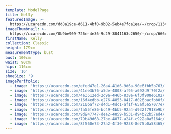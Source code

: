 ```yaml
---
template: ModelPage
title: Kelly
featuredImage: >-
  https://ucarecdn.com/dd8a19ce-d611-4bf0-9b02-5eb4e7fca1ea/-/crop/1134x1044/0,0/-/preview/
imageThumbnail: >-
  https://ucarecdn.com/0b9be909-726e-4e36-9c29-3841163c2650/-/crop/666x868/60,8/-/preview/
firstName: Kelly
collection: Classic
height: 179cm
measurementType: bust
bust: 100cm
waist: 90cm
hips: 116cm
size: '16'
shoeSize: '9'
imagePortfolio:
  - image: 'https://ucarecdn.com/efed47e1-26a4-41d6-9d6a-90e6fbb5b763/'
  - image: 'https://ucarecdn.com/41ee3b76-a5de-4008-af95-a697d9f70f2a/'
  - image: 'https://ucarecdn.com/4e3512ed-2d9a-446b-838e-6f3f908e6102/'
  - image: 'https://ucarecdn.com/16f4edbb-e276-4853-8417-d026bacfbb0f/'
  - image: 'https://ucarecdn.com/210baf72-d4d1-4dc1-af1f-65af5657077e/'
  - image: 'https://ucarecdn.com/fa55fe86-bc49-4bb5-92a4-d932f7918e9b/'
  - image: 'https://ucarecdn.com/9d947747-dea2-4859-b531-d94b22b57ed4/'
  - image: 'https://ucarecdn.com/79b49d68-27be-4077-a24f-c922a0a5164c/'
  - image: 'https://ucarecdn.com/8f560e73-27a2-4f30-9238-8e75b0a58465/'
---
```



